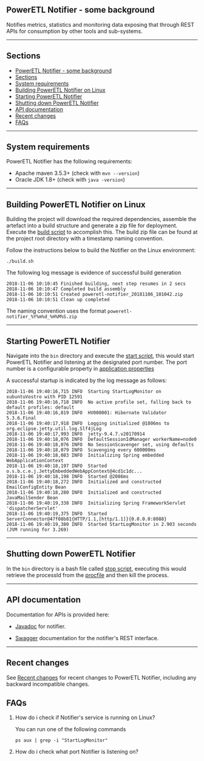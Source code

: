 ## PowerETL Notifier - some background
Notifies metrics, statistics and monitoring data exposing that through REST APIs for consumption by other tools and sub-systems.


---
## Sections
- [PowerETL Notifier - some background](#poweretl-notifier---some-background)
- [Sections](#sections)
- [System requirements](#system-requirements)
- [Building PowerETL Notifier on Linux](#building-poweretl-notifier-on-linux)
- [Starting PowerETL Notifier](#starting-poweretl-notifier)
- [Shutting down PowerETL Notifier](#shutting-down-poweretl-notifier)
- [API documentation](#api-documentation)
- [Recent changes](#recent-changes)
- [FAQs](#faqs)


---
## System requirements
PowerETL Notifier has the following requirements:

*   Apache maven 3.5.3+ (check with `mvn --version`)
*   Oracle JDK 1.8+ (check with `java -version`)


---
## Building PowerETL Notifier on Linux
Building the project will download the required dependencies, assemble the artefact into a build structure and generate a zip file for deployment. Execute the [build script](build.sh) to accomplish this. The build zip file can be found at the project root directory with a timestamp naming convention.  

Follow the instructions below to build the Notifier on the Linux environment:
```
./build.sh
```

The following log message is evidence of successful build generation
```
2018-11-06 10:10:45 Finished building, next step resumes in 2 secs
2018-11-06 10:10:47 Completed build assembly
2018-11-06 10:10:51 Created poweretl-notifier_20181106_101042.zip
2018-11-06 10:10:51 Clean up completed
```
The naming convention uses the format `poweretl-notifier_%Y%m%d_%H%M%S.zip`



---
## Starting PowerETL Notifier
Navigate into the `bin` directory and execute the [start script](bin/startPowerEtlNotifier.sh), this would start PowerETL Notifier and listening at the designated port number. The port number is a configurable property in [application properties](src/main/resources/application.properties)

A successful startup is indicated by the log message as follows:
```
2018-11-06 19:40:16,715 INFO  Starting StartLogMonitor on xubuntuVostro with PID 12591
2018-11-06 19:40:16,718 INFO  No active profile set, falling back to default profiles: default
2018-11-06 19:40:16,819 INFO  HV000001: Hibernate Validator 5.3.6.Final
2018-11-06 19:40:17,918 INFO  Logging initialized @1806ms to org.eclipse.jetty.util.log.Slf4jLog
2018-11-06 19:40:17,993 INFO  jetty-9.4.7.v20170914
2018-11-06 19:40:18,076 INFO  DefaultSessionIdManager workerName=node0
2018-11-06 19:40:18,076 INFO  No SessionScavenger set, using defaults
2018-11-06 19:40:18,079 INFO  Scavenging every 600000ms
2018-11-06 19:40:18,083 INFO  Initializing Spring embedded WebApplicationContext
2018-11-06 19:40:18,197 INFO  Started o.s.b.c.e.j.JettyEmbeddedWebAppContext@4cd1c1dc...
2018-11-06 19:40:18,198 INFO  Started @2086ms
2018-11-06 19:40:18,272 INFO  Initialized and constructed EmailConfigEntity Bean
2018-11-06 19:40:18,280 INFO  Initialized and constructed JavaMailSender Bean
2018-11-06 19:40:19,338 INFO  Initializing Spring FrameworkServlet 'dispatcherServlet'
2018-11-06 19:40:19,375 INFO  Started ServerConnector@47f08b81{HTTP/1.1,[http/1.1]}{0.0.0.0:8088}
2018-11-06 19:40:19,380 INFO  Started StartLogMonitor in 2.903 seconds (JVM running for 3.269)

```

---
## Shutting down PowerETL Notifier
In the `bin` directory is a bash file called [stop script](bin/stopPowerEtlNotifier.sh), executing this would retrieve the processId from the [procfile](logs/procid) and then kill the process. 


---
## API documentation

Documentation for APIs is provided here:

* [Javadoc](https://dummylink/apidocs/index.html) for notifier.

* [Swagger](https://dummylink/swagger/index.html) documentation for the notifier's REST interface.

---
## Recent changes

See [Recent changes](site/recent-changes.md) for recent changes to PowerETL Notifier, including any backward incompatible changes.


## FAQs

1. How do i check if Notifier's service is running on Linux?
   
   You can run one of the following commands
   ```
   ps aux | grep -i "StartLogMonitor"

   ```

2. How do i check what port Notifier is listening on?


